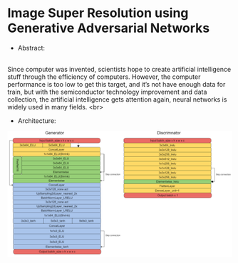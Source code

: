 # Image Super Resolution using Generative Adversarial Networks

* Abstract:

<br> Since computer was invented, scientists hope to create artificial intelligence stuff through the efficiency of computers. However, the computer performance is too low to get this target, and it’s not have enough data for train, but with the semiconductor technology improvement and data collection, the artificial intelligence gets attention again, neural networks is widely used in many fields. \<br>


* Architecture:

![Alt text](/img/ESRGAN2m.png)


